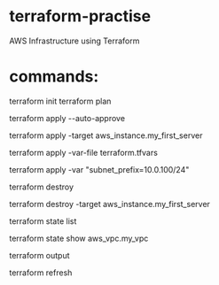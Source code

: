 # terraform-practise
AWS Infrastructure using Terraform

# commands:
terraform init
terraform plan

terraform apply --auto-approve

terraform apply -target aws_instance.my_first_server

terraform apply -var-file terraform.tfvars

terraform apply -var "subnet_prefix=10.0.100/24"


terraform destroy

terraform destroy -target aws_instance.my_first_server


terraform state list

terraform state show aws_vpc.my_vpc

terraform output

terraform refresh
